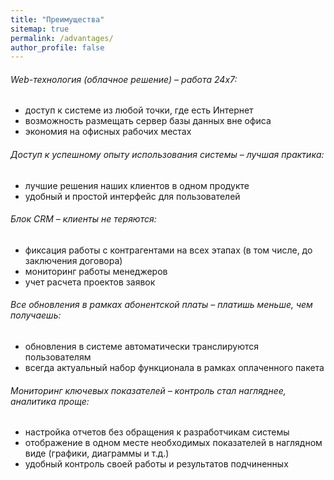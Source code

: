 ```yaml
---
title: "Преимущества"
sitemap: true
permalink: /advantages/
author_profile: false
---
```

###### Web-технология (облачное решение) – *работа 24х7*:

- доступ к системе из любой точки, где есть Интернет
- возможность размещать сервер базы данных вне офиса
- экономия на офисных рабочих местах

###### Доступ к успешному опыту использования системы – *лучшая практика*:

- лучшие решения наших клиентов в одном продукте
- удобный и простой интерфейс для пользователей

###### Блок CRM – *клиенты не теряются*:

- фиксация работы с контрагентами на всех этапах (в том числе, до заключения договора)
- мониторинг работы менеджеров
- учет расчета проектов заявок

###### Все обновления в рамках абонентской платы – *платишь меньше, чем получаешь*:

- обновления в системе автоматически транслируются пользователям
- всегда актуальный набор функционала в рамках оплаченного пакета

###### Мониторинг ключевых показателей – *контроль стал нагляднее, аналитика проще*:

- настройка отчетов без обращения к разработчикам системы
- отображение в одном месте необходимых показателей в наглядном виде (графики, диаграммы и т.д.)
- удобный контроль своей работы и результатов подчиненных
